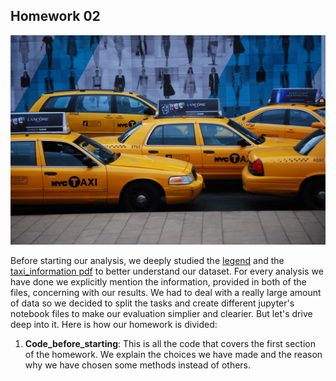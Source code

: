 ## Homework 02

![Taxi](https://github.com/Edoardoba/Homework02/blob/master/taxis.png)


Before starting our analysis, we deeply studied the [legend](http://www.nyc.gov/html/tlc/downloads/pdf/data_dictionary_trip_records_yellow.pdf) and the [taxi_information pdf](http://www.nyc.gov/html/tlc/downloads/pdf/taxi_information.pdf) to better understand our dataset. For every analysis we have done we explicitly mention the information, provided in both of the files, concerning with our results. We had to deal with a really large amount of data so we decided to split the tasks and create different jupyter's notebook files to make our evaluation simplier and clearier. But let's drive deep into it. Here is how our homework is divided:

1) **Code_before_starting**: This is all the code that covers the first section of the homework. We explain the choices we have made and the reason why we have chosen some methods instead  of others. 

